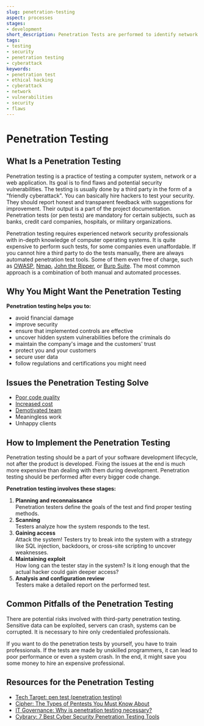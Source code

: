 ```yaml
---
slug: penetration-testing
aspect: processes
stages:
- development
short_description: Penetration Tests are performed to identify network security weaknesses. It is a "friendly cyberattack" for spotting flaws and potential vulnerabilities.
tags:
- testing
- security
- penetration testing
- cyberattack
keywords:
- penetration test
- ethical hacking
- cyberattack
- network
- vulnerabilities
- security
- flaws
---
```


# Penetration Testing

## What Is a Penetration Testing

Penetration testing is a practice of testing a computer system, network or a web application. Its goal is to find flaws and potential security vulnerabilities. The testing is usually done by a third party in the form of a "friendly cyberattack". You can basically hire hackers to test your security. They should report honest and transparent feedback with suggestions for improvement. Their output is a part of the project documentation. Penetration tests (or pen tests) are mandatory for certain subjects, such as banks, credit card companies, hospitals, or military organizations.

Penetration testing requires experienced network security professionals with in-depth knowledge of computer operating systems. It is quite expensive to perform such tests, for some companies even unaffordable. If you cannot hire a third party to do the tests manually, there are always automated penetration test tools. Some of them even free of charge, such as [OWASP](https://www.owasp.org/), [Nmap](https://nmap.org/), [John the Ripper](https://tools.kali.org/password-attacks/john), or [Burp Suite](https://portswigger.net/burp/). The most common approach is a combination of both manual and automated processes.

## Why You Might Want the Penetration Testing

**Penetration testing helps you to:**

- avoid financial damage
- improve security
- ensure that implemented controls are effective
- uncover hidden system vulnerabilities before the criminals do
- maintain the company's image and the customers' trust
- protect you and your customers
- secure user data
- follow regulations and certifications you might need

## Issues the Penetration Testing Solve

- [Poor code quality](/issues/poor-code-quality)
- [Increased cost](/issues/increased-cost)
- [Demotivated team](/issues/demotivated-team)
- Meaningless work
- Unhappy clients

## How to Implement the Penetration Testing

Penetration testing should be a part of your software development lifecycle, not after the product is developed. Fixing the issues at the end is much more expensive than dealing with them during development. Penetration testing should be performed after every bigger code change.

**Penetration testing involves these stages:**

1. **Planning and reconnaissance**  
  Penetration testers define the goals of the test and find proper testing methods.
2. **Scanning**  
  Testers analyze how the system responds to the test.
3. **Gaining access**  
  Attack the system! Testers try to break into the system with a strategy like SQL injection, backdoors, or cross-site scripting to uncover weaknesses.
4. **Maintaining exploit**  
  How long can the tester stay in the system? Is it long enough that the actual hacker could gain deeper access?
5. **Analysis and configuration review**  
  Testers make a detailed report on the performed test.

## Common Pitfalls of the Penetration Testing

There are potential risks involved with third-party penetration testing. Sensitive data can be exploited, servers can crash, systems can be corrupted. It is necessary to hire only credentialed professionals.

If you want to do the penetration tests by yourself, you have to train professionals. If the tests are made by unskilled programmers, it can lead to poor performance or even a system crash. In the end, it might save you some money to hire an expensive professional.

## Resources for the Penetration Testing

- [Tech Target: pen test (penetration testing)](https://searchsecurity.techtarget.com/definition/penetration-testing)
- [Cipher: The Types of Pentests You Must Know About](http://blog.cipher.com/the-types-of-pentests-you-must-know-about)
- [IT Governance: Why is penetration testing necessary?](https://www.itgovernance.co.uk/media/press-releases/why-is-penetration-testing-necessary)
- [Cybrary: 7 Best Cyber Security Penetration Testing Tools](https://www.cybrary.it/0p3n/7-cyber-security-pentesting-tools/)
